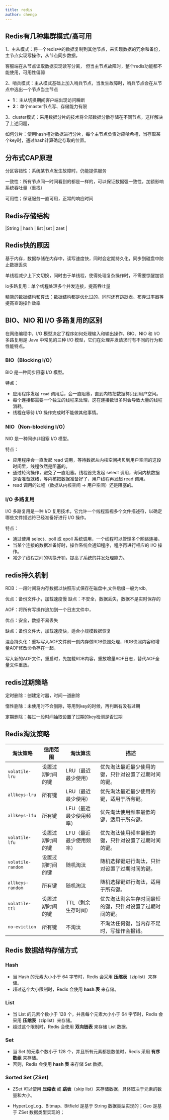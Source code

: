 ```yaml
---
title: redis
author: chengp
---
```



## Redis有几种集群模式/高可用
1、主从模式：将一个redis中的数据复制到其他节点，来实现数据的冗余和备份，主节点实现写操作，从节点同步数据，

客服端在从节点读取数据实现读写分离， 但当主节点故障时，整个redis功能都不能使用，可用性偏弱

2、哨兵模式：主从模式基础上加入哨兵节点，当发生故障时，哨兵节点会在从节点中选出一个节点当主节点

- **1**：主从切换期间客户端出现访问瞬断
- **2**：单个master节点写、存储能力有限

3、cluster模式：采用数据分片的技术将全部数据分散存储在不同节点，这样解决了上述问题，

如何分片：使用hash槽对数据进行分片，每个主节点负责对应哈希槽，当存取某个key时，通过hash计算确定存取的位置。

## 分布式CAP原理

分区容错性：系统某节点发生故障时，仍能提供服务

一致性：所有节点同一时间看到的都是一样的，可以保证数据强一致性，加锁影响系统吞吐量（重找）

可用性；保证服务一直可用，正常的响应时间

## Redis存储结构

|String 	|	hash	|	  list		|set	|	zset |

## Redis快的原因

基于内存，数据存储在内存中，读写速度快，同时会定期持久化，同步到磁盘中防止数据丢失

单线程减少上下文切换，同时由于单线程，使得处理复杂操作时，不需要惊醒加锁

Io多路复用：单个线程处理多个并发连接，提高吞吐量

精简的数据结构和算法：数据结构都是优化过的，同时还有跳跃表、布弄过率器等提高查询操作效率

## BIO、NIO 和 I/O 多路复用的区别

在网络编程中，I/O 模型决定了程序如何处理输入和输出操作。BIO、NIO 和 I/O 多路复用是 Java 中常见的三种 I/O 模型，它们在处理并发请求时有不同的行为和性能特点。

### BIO（Blocking I/O）

BIO 是一种同步阻塞 I/O 模型。

特点：

- 应用程序发起 `read` 调用后，会一直阻塞，直到内核把数据拷贝到用户空间。
- 每个连接都需要一个独立的线程来处理，这在连接数很多时会导致大量的线程消耗。
- 线程在等待 I/O 操作完成时不能做其他事情。

### NIO（Non-blocking I/O）
NIO 是一种同步非阻塞 I/O 模型。

特点：

- 应用程序会一直发起 read 调用，等待数据从内核空间拷贝到用户空间的这段时间里，线程依然是阻塞的。
- 通过轮询操作，避免了一直阻塞。线程首先发起 select 调用，询问内核数据是否准备就绪，等内核把数据准备好了，用户线程再发起 read 调用。
- read 调用的过程（数据从内核空间 -> 用户空间）还是阻塞的。

### I/O 多路复用
I/O 多路复用是一种 I/O 复用技术，它允许一个线程监视多个文件描述符，以确定哪些文件描述符已经准备好进行 I/O 操作。

特点：

- 通过使用 select、poll 或 epoll 系统调用，一个线程可以管理多个网络连接。
- 当某个连接的数据准备好时，操作系统会通知程序，程序再进行相应的 I/O 操作。
- 减少了线程之间的切换开销，提高了系统的并发处理能力。

## redis持久机制

RDB：一段时间将内存数据以快照形式保存在磁盘中,文件后缀一般为rdb,

优点：备份文件小，加载速度慢    缺点：不安全，数据丢失，数据不是实时保存的

AOF：将所有写操作追加到一个日志文件中，

优点：安全，数据不易丢失  

缺点：备份文件大，加载速度快，适合小规模数据恢复

混合持久化：重写写入AOF文件前一刻内存做RDB快照处理，RDB快照内容和增量AOF修改命令存在一起，

写入新的AOF文件，重启时，先加载RDB内容，重放增量AOF日志，替代AOF全量文件重放。

## redis过期策略

定时删除：创建定时器，时间一道删除

惰性删除：未使用时不会删除，等用到key的时候，再判断有没有过期

定期删除：每过一段时间抽取设置了过期的key检测是否过期


## Redis淘汰策略

| 淘汰策略              | 适用范围     | 淘汰算法          | 描述                           |
| ----------------- | -------- | ------------- | ---------------------------- |
| `volatile-lru`    | 设置过期时间的键 | LRU（最近最少使用）   | 优先淘汰最近最少使用的键，只针对设置了过期时间的键。   |
| `allkeys-lru`     | 所有键      | LRU（最近最少使用）   | 优先淘汰最近最少使用的键，适用于所有键。         |
| `allkeys-lfu`     | 所有键      | LFU（最近最少使用频率） | 优先淘汰使用频率最低的键，适用于所有键。         |
| `volatile-lfu`    | 设置过期时间的键 | LFU（最近最少使用频率） | 优先淘汰使用频率最低的键，只针对设置了过期时间的键。   |
| `volatile-random` | 设置过期时间的键 | 随机淘汰          | 随机选择键进行淘汰，只针对设置了过期时间的键。      |
| `allkeys-random`  | 所有键      | 随机淘汰          | 随机选择键进行淘汰，适用于所有键。            |
| `volatile-ttl`    | 设置过期时间的键 | TTL（剩余生存时间）   | 优先淘汰剩余生存时间最短的键，只针对设置了过期时间的键。 |
| `no-eviction`     | 所有键      | 不淘汰           | 不淘汰任何键，当内存不足时，写操作会报错。        |


## Redis 数据结构存储方式

### Hash

- 当 Hash 的元素大小小于 64 字节时，Redis 会采用 **压缩表**（ziplist）来存储。
- 超过这个大小限制时，Redis 会使用 **hash 表** 来存储。

### List

- 当 List 的元素个数小于 128 个，并且每个元素大小小于 64 字节时，Redis 会采用 **压缩表**（ziplist）来存储。
- 超过这个限制时，Redis 会使用 **双向链表** 来存储 List 数据。

### Set

- 当 Set 的元素个数小于 128 个，并且所有元素都是数值时，Redis 采用 **有序数组** 来存储。
- 否则，Redis 会使用 **hash 表** 来存储 Set 数据。

### Sorted Set (ZSet)

- ZSet 可以使用 **压缩表** 或 **跳表**（skip list）来存储数据，具体取决于元素的数量和大小。

- HyperLogLog、Bitmap、Bitfield 是基于 String 数据类型实现的；Geo 是基于 ZSet 数据类型实现的；